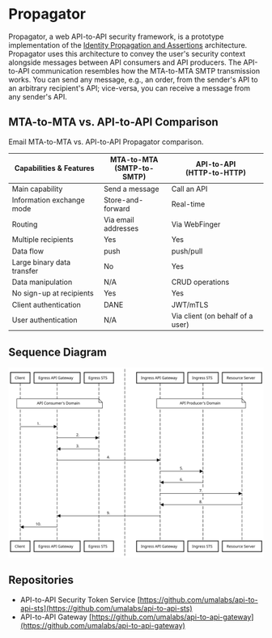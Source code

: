 # Propagator

Propagator, a web API-to-API security framework, is a prototype implementation of the [Identity Propagation and Assertions](https://github.com/umalabs/identity-propagation-and-assertions) architecture. Propagator uses this architecture to convey the user's security context alongside messages between API consumers and API producers. The API-to-API communication resembles how the MTA-to-MTA SMTP transmission works. You can send any message, e.g., an order, from the sender's API to an arbitrary recipient's API; vice-versa, you can receive a message from any sender's API.

## MTA-to-MTA vs. API-to-API Comparison

Email MTA-to-MTA vs. API-to-API Propagator comparison.

| Capabilities & Features      | MTA-to-MTA<br>(SMTP-to-SMTP) | API-to-API<br>(HTTP-to-HTTP)     |
| ---------------------------- | ---------------------------- | -------------------------------- |
| Main capability              | Send a message               | Call an API                      |
| Information exchange mode    | Store-and-forward            | Real-time                        |
| Routing                      | Via email addresses          | Via WebFinger                    |
| Multiple recipients          | Yes                          | Yes                              |
| Data flow                    | push                         | push/pull                        |
| Large binary data transfer   | No                           | Yes                              |
| Data manipulation            | N/A                          | CRUD operations                  |
| No sign-up at recipients     | Yes                          | Yes                              |
| Client authentication        | DANE                         | JWT/mTLS                         |
| User authentication          | N/A                          | Via client (on behalf of a user) |


## Sequence Diagram

![Diagram](./images/propagator_flow.svg)

## Repositories

* API-to-API Security Token Service [https://github.com/umalabs/api-to-api-sts](https://github.com/umalabs/api-to-api-sts)  
* API-to-API Gateway [https://github.com/umalabs/api-to-api-gateway](https://github.com/umalabs/api-to-api-gateway)
